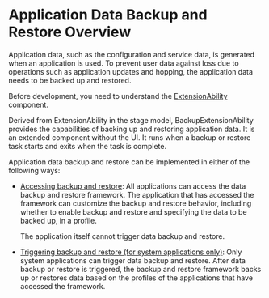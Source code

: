 # Application Data Backup and Restore Overview
<!--Kit: Core File Kit-->
<!--Subsystem: FileManagement-->
<!--Owner: @lvzhenjie-->
<!--SE: @wang_zhangjun; @chenxi0605-->
<!--TSE: @liuhonggang123-->

Application data, such as the configuration and service data, is generated when an application is used. To prevent user data against loss due to operations such as application updates and hopping, the application data needs to be backed up and restored.

Before development, you need to understand the [ExtensionAbility](../application-models/extensionability-overview.md) component.

Derived from ExtensionAbility in the stage model, BackupExtensionAbility provides the capabilities of backing up and restoring application data. It is an extended component without the UI. It runs when a backup or restore task starts and exits when the task is complete.

Application data backup and restore can be implemented in either of the following ways:

- [Accessing backup and restore](app-file-backup-extension.md): All applications can access the data backup and restore framework. The application that has accessed the framework can customize the backup and restore behavior, including whether to enable backup and restore and specifying the data to be backed up, in a profile.

  The application itself cannot trigger data backup and restore.
<!--RP1-->
- [Triggering backup and restore (for system applications only)](app-file-backup.md): Only system applications can trigger data backup and restore. After data backup or restore is triggered, the backup and restore framework backs up or restores data based on the profiles of the applications that have accessed the framework.<!--RP1End-->
